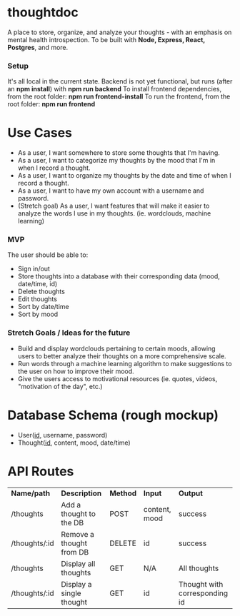 # thoughtdoc
A place to store, organize, and analyze your thoughts - with an emphasis on mental health introspection.
To be built with **Node, Express, React, Postgres**, and more.


### Setup
It's all local in the current state. Backend is not yet functional, but runs (after an **npm install**) with **npm run backend**
To install frontend dependencies, from the root folder: **npm run frontend-install**
To run the frontend, from the root folder: **npm run frontend** 


# Use Cases
*   As a user, I want somewhere to store some thoughts that I'm having.
*   As a user, I want to categorize my thoughts by the mood that I'm in when I record a thought.
*   As a user, I want to organize my thoughts by the date and time of when I record a thought.
*   As a user, I want to have my own account with a username and password.
*   (Stretch goal) As a user, I want features that will make it easier to analyze the words I use in my thoughts. (ie. wordclouds, machine learning)


### MVP
The user should be able to:
*   Sign in/out
*   Store thoughts into a database with their corresponding data (mood, date/time, id)
*   Delete thoughts
*   Edit thoughts
*   Sort by date/time
*   Sort by mood


### Stretch Goals / Ideas for the future
*   Build and display wordclouds pertaining to certain moods, allowing users to better analyze their thoughts on a more comprehensive scale.
*   Run words through a machine learning algorithm to make suggestions to the user on how to improve their mood.
*   Give the users access to motivational resources (ie. quotes, videos, "motivation of the day", etc.) 


# Database Schema (rough mockup)
*   User(<span style="text-decoration:underline;">id</span>, username, password)
*   Thought(<span style="text-decoration:underline;">id</span>, content, mood, date/time)


# API Routes
<table>
  <tr>
   <td><strong>Name/path</strong>
   </td>
   <td><strong>Description</strong>
   </td>
   <td><strong>Method</strong>
   </td>
   <td><strong>Input</strong>
   </td>
   <td><strong>Output</strong>
   </td>
  </tr>
  <tr>
   <td>/thoughts
   </td>
   <td>Add a thought to the DB
   </td>
   <td>POST
   </td>
   <td>content, mood
   </td>
   <td>success
   </td>
  </tr>
  <tr>
   <td>/thoughts/:id
   </td>
   <td>Remove a thought from DB
   </td>
   <td>DELETE
   </td>
   <td>id
   </td>
   <td>success
   </td>
  </tr>
  <tr>
   <td>/thoughts
   </td>
   <td>Display all thoughts
   </td>
   <td>GET
   </td>
   <td>N/A
   </td>
   <td>All thoughts
   </td>
  </tr>
  <tr>
   <td>/thoughts/:id
   </td>
   <td>Display a single thought 
   </td>
   <td>GET
   </td>
   <td>id
   </td>
   <td>Thought with corresponding id
   </td>
  </tr>
</table>